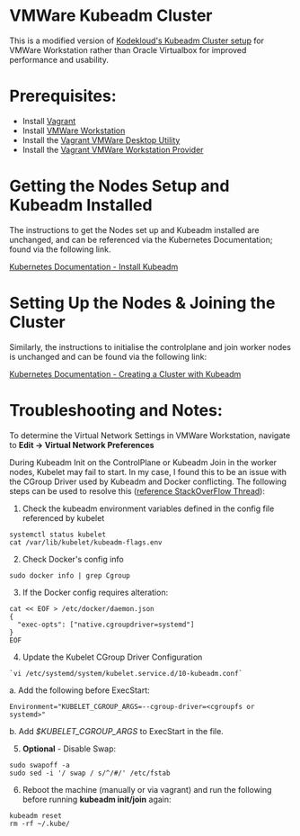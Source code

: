 # VMWare Kubeadm Cluster
This is a modified version of [Kodekloud's Kubeadm Cluster setup](https://github.com/kodekloudhub/certified-kubernetes-administrator-course) for VMWare Workstation rather than Oracle Virtualbox for improved performance and usability.

# Prerequisites:
- Install [Vagrant](https://www.vagrantup.com/downloads)
- Install [VMWare Workstation](https://www.vmware.com/uk/products/workstation-pro/workstation-pro-evaluation.html)
- Install the [Vagrant VMWare Desktop Utility](https://www.vagrantup.com/docs/providers/vmware/vagrant-vmware-utility)
- Install the [Vagrant VMWare Workstation Provider](https://www.vagrantup.com/docs/providers/vmware/installation)

# Getting the Nodes Setup and Kubeadm Installed
The instructions to get the Nodes set up and Kubeadm installed are unchanged, and can be referenced via the Kubernetes Documentation; found via the following link.

[Kubernetes Documentation - Install Kubeadm](https://kubernetes.io/docs/setup/production-environment/tools/kubeadm/install-kubeadm/])

# Setting Up the Nodes & Joining the Cluster
Similarly, the instructions to initialise the controlplane and join worker nodes is unchanged and can be found via the following link:

[Kubernetes Documentation - Creating a Cluster with Kubeadm](https://kubernetes.io/docs/setup/production-environment/tools/kubeadm/create-cluster-kubeadm/)

# Troubleshooting and Notes:
To determine the Virtual Network Settings in VMWare Workstation, navigate to **Edit -> Virtual Network Preferences**

During Kubeadm Init on the ControlPlane or Kubeadm Join in the worker nodes, Kubelet may fail to start. In my case, I found this to be an issue with the CGroup Driver used by Kubeadm and Docker conflicting. The following steps can be used to resolve this ([reference StackOverFlow Thread](https://stackoverflow.com/questions/62216678/kubeadm-init-issue)):

1. Check the kubeadm environment variables defined in the config file referenced by kubelet <br> 
```
systemctl status kubelet
cat /var/lib/kubelet/kubeadm-flags.env  
```

2. Check Docker's config info
```
sudo docker info | grep Cgroup
```

3. If the Docker config requires alteration:
```
cat << EOF > /etc/docker/daemon.json
{
  "exec-opts": ["native.cgroupdriver=systemd"]
}
EOF
```

4. Update the Kubelet CGroup Driver Configuration
```
`vi /etc/systemd/system/kubelet.service.d/10-kubeadm.conf`
```
a. Add the following before ExecStart:
```
Environment="KUBELET_CGROUP_ARGS=--cgroup-driver=<cgroupfs or systemd>"
```

b. Add *$KUBELET_CGROUP_ARGS* to ExecStart in the file.

5. __Optional__ - Disable Swap:
```
sudo swapoff -a
sudo sed -i '/ swap / s/^/#/' /etc/fstab
```

6. Reboot the machine (manually or via vagrant) and run the following before running __kubeadm init/join__ again:
```
kubeadm reset
rm -rf ~/.kube/
```